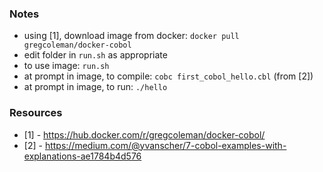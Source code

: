 
### Notes

* using [1], download image from docker: `docker pull gregcoleman/docker-cobol`
* edit folder in `run.sh` as appropriate 
* to use image: `run.sh`
* at prompt in image, to compile: `cobc first_cobol_hello.cbl` (from [2])
* at prompt in image, to run: `./hello` 

### Resources

* [1] - https://hub.docker.com/r/gregcoleman/docker-cobol/
* [2] - https://medium.com/@yvanscher/7-cobol-examples-with-explanations-ae1784b4d576
